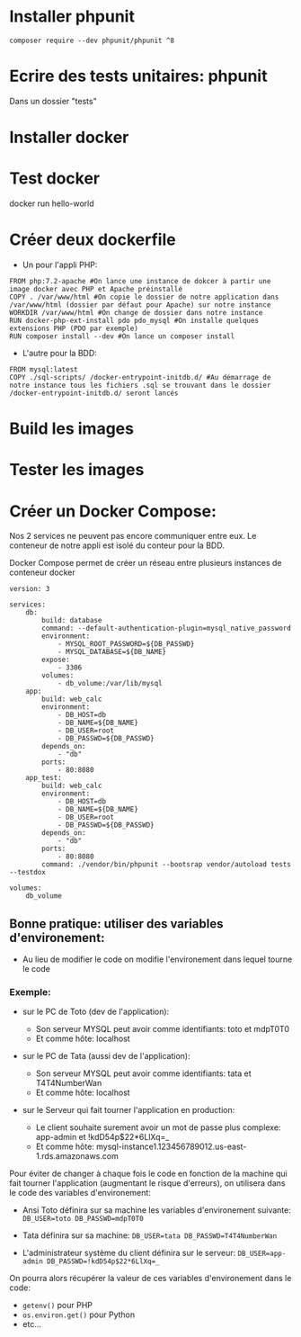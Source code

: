 # Installer phpunit

`composer require --dev phpunit/phpunit ^8`

# Ecrire des tests unitaires: phpunit
 
Dans un dossier "tests"

# Installer docker

# Test docker
docker run hello-world

# Créer deux dockerfile
- Un pour l'appli PHP:
```
FROM php:7.2-apache #On lance une instance de dokcer à partir une image docker avec PHP et Apache préinstallé
COPY . /var/www/html #On copie le dossier de notre application dans /var/www/html (dossier par défaut pour Apache) sur notre instance 
WORKDIR /var/www/html #On change de dossier dans notre instance
RUN docker-php-ext-install pdo pdo_mysql #On installe quelques extensions PHP (PDO par exemple)
RUN composer install --dev #On lance un composer install 
```
- L'autre pour la BDD:
```
FROM mysql:latest
COPY ./sql-scripts/ /docker-entrypoint-initdb.d/ #Au démarrage de notre instance tous les fichiers .sql se trouvant dans le dossier /docker-entrypoint-initdb.d/ seront lancés
```

# Build les images

# Tester les images

# Créer un Docker Compose:

Nos 2 services ne peuvent pas encore communiquer entre eux.
Le conteneur de notre appli est isolé du conteur pour la BDD.

Docker Compose permet de créer un réseau entre plusieurs instances de conteneur docker

```
version: 3

services: 
    db:
        build: database
        command: --default-authentication-plugin=mysql_native_password
        environment:
            - MYSQL_ROOT_PASSWORD=${DB_PASSWD}
            - MYSQL_DATABASE=${DB_NAME}
        expose:
            - 3306
        volumes:
            - db_volume:/var/lib/mysql
    app:
        build: web_calc
        environment:
            - DB_HOST=db
            - DB_NAME=${DB_NAME}
            - DB_USER=root
            - DB_PASSWD=${DB_PASSWD}
        depends_on:
            - "db"
        ports:
            - 80:8080
    app_test:
        build: web_calc
        environment:
            - DB_HOST=db
            - DB_NAME=${DB_NAME}
            - DB_USER=root
            - DB_PASSWD=${DB_PASSWD}
        depends_on:
            - "db"
        ports:
            - 80:8080
        command: ./vendor/bin/phpunit --bootsrap vendor/autoload tests --testdox

volumes:
    db_volume
```

## Bonne pratique: utiliser des variables d'environement:
- Au lieu de modifier le code on modifie l'environement dans lequel tourne le code
    
### Exemple:
- sur le PC de Toto (dev de l'application):
    - Son serveur MYSQL peut avoir comme identifiants:
        toto et mdpT0T0
    - Et comme hôte: localhost

- sur le PC de Tata (aussi dev de l'application):
    - Son serveur MYSQL peut avoir comme identifiants: tata et T4T4NumberWan
    - Et comme hôte: localhost

- sur le Serveur qui fait tourner l'application en production:
    - Le client souhaite surement avoir un mot de passe plus complexe: app-admin et !kdD54p$22*6LlXq=_
    - Et comme hôte: mysql-instance1.123456789012.us-east-1.rds.amazonaws.com

Pour éviter de changer à chaque fois le code en fonction de la machine qui fait tourner l'application (augmentant le risque d'erreurs), on utilisera dans le code des variables d'environement:

- Ansi Toto définira sur sa machine les variables d'environement suivante:
    `DB_USER=toto
    DB_PASSWD=mdpT0T0`

- Tata définira sur sa machine:
    `DB_USER=tata
    DB_PASSWD=T4T4NumberWan`

- L'administrateur système du client définira sur le serveur:
    `DB_USER=app-admin
    DB_PASSWD=!kdD54p$22*6LlXq=_`

On pourra alors récupérer la valeur de ces variables d'environement dans le code:
- `getenv()` pour PHP
- `os.environ.get()` pour Python
- etc...


 